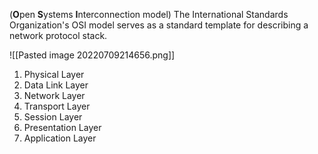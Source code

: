 (**O**pen **S**ystems **I**nterconnection model) The International Standards Organization's OSI model serves as a standard template for describing a network protocol stack.

![[Pasted image 20220709214656.png]]

1. Physical Layer 
2. Data Link Layer
3. Network Layer
4. Transport Layer
5.  Session Layer
6. Presentation Layer
7. Application Layer